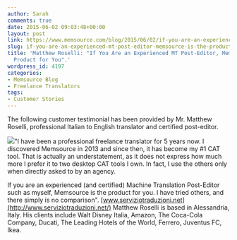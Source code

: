 ```yaml
---
author: Sarah
comments: true
date: 2015-06-02 09:03:48+00:00
layout: post
link: https://www.memsource.com/blog/2015/06/02/if-you-are-an-experienced-mt-post-editor-memsource-is-the-product-for-you/
slug: if-you-are-an-experienced-mt-post-editor-memsource-is-the-product-for-you
title: 'Matthew Roselli: "If You Are an Experienced MT Post-Editor, Memsource is the
  Product for You".'
wordpress_id: 4197
categories:
- Memsource Blog
- Freelance Translators
tags:
- Customer Stories
---
```


The following customer testimonial has been provided by Mr. Matthew Roselli, professional Italian to English translator and certified post-editor.

[![](/wp-content/uploads/2015/06/matthew.jpg)](/wp-content/uploads/2015/06/matthew.jpg)"I have been a professional freelance translator for 5 years now. I discovered Memsource in 2013 and since then, it has become my #1 CAT tool. That is actually an understatement, as it does not express how much more I prefer it to two desktop CAT tools I own. In fact, I use the others only when directly asked to by an agency.

<!-- more -->

If you are an experienced (and certified) Machine Translation Post-Editor such as myself, Memsource is the product for you. I have tried others, and there simply is no comparison".
[www.serviziotraduzioni.net](http://www.serviziotraduzioni.net/)
Matthew Roselli is based in Alessandria, Italy. His clients include Walt Disney Italia, Amazon, The Coca-Cola Company, Ducati, The Leading Hotels of the World, Ferrero, Juventus FC, Ikea.
